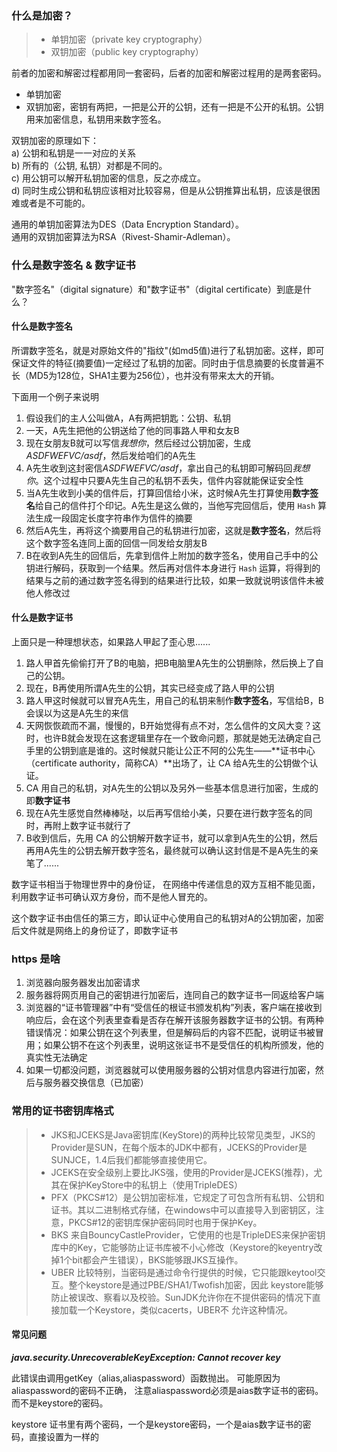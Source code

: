 
### 什么是加密？

> * 单钥加密（private key cryptography）
> * 双钥加密（public key cryptography）

前者的加密和解密过程都用同一套密码，后者的加密和解密过程用的是两套密码。

+ 单钥加密
+ 双钥加密，密钥有两把，一把是公开的公钥，还有一把是不公开的私钥。公钥用来加密信息，私钥用来数字签名。  

双钥加密的原理如下：  
a) 公钥和私钥是一一对应的关系  
b) 所有的（公钥, 私钥）对都是不同的。  
c) 用公钥可以解开私钥加密的信息，反之亦成立。  
d) 同时生成公钥和私钥应该相对比较容易，但是从公钥推算出私钥，应该是很困难或者是不可能的。  

通用的单钥加密算法为DES（Data Encryption Standard）。  
通用的双钥加密算法为RSA（Rivest-Shamir-Adleman）。

### 什么是数字签名 & 数字证书

"数字签名"（digital signature）和"数字证书"（digital certificate）到底是什么？

#### 什么是数字签名

所谓数字签名，就是对原始文件的"指纹"(如md5值)进行了私钥加密。这样，即可保证文件的特征(摘要值)一定经过了私钥的加密。同时由于信息摘要的长度普遍不长（MD5为128位，SHA1主要为256位），也并没有带来太大的开销。

下面用一个例子来说明

1. 假设我们的主人公叫做A，A有两把钥匙：公钥、私钥
2. 一天，A先生把他的公钥送给了他的同事路人甲和女友B
3. 现在女朋友B就可以写信*我想你*，然后经过公钥加密，生成*ASDFWEFVC/asdf*，然后发给咱们的A先生
4. A先生收到这封密信*ASDFWEFVC/asdf*，拿出自己的私钥即可解码回*我想你*。这个过程中只要A先生自己的私钥不丢失，信件内容就能保证安全性
5. 当A先生收到小美的信件后，打算回信给小米，这时候A先生打算使用**数字签名**给自己的信件打个印记。A先生是这么做的，当他写完回信后，使用 `Hash` 算法生成一段固定长度字符串作为信件的摘要
6. 然后A先生，再将这个摘要用自己的私钥进行加密，这就是**数字签名**，然后将这个数字签名连同上面的回信一同发给女朋友B
7. B在收到A先生的回信后，先拿到信件上附加的数字签名，使用自己手中的公钥进行解码，获取到一个结果。然后再对信件本身进行 `Hash` 运算，将得到的结果与之前的通过数字签名得到的结果进行比较，如果一致就说明该信件未被他人修改过

#### 什么是数字证书

上面只是一种理想状态，如果路人甲起了歪心思......

1. 路人甲首先偷偷打开了B的电脑，把B电脑里A先生的公钥删除，然后换上了自己的公钥。
2. 现在，B再使用所谓A先生的公钥，其实已经变成了路人甲的公钥
3. 路人甲这时候就可以冒充A先生，用自己的私钥来制作**数字签名**，写信给B，B会误以为这是A先生的来信
4. 天网恢恢疏而不漏，慢慢的，B开始觉得有点不对，怎么信件的文风大变？这时，也许B就会发现在这套逻辑里存在一个致命问题，那就是她无法确定自己手里的公钥到底是谁的。这时候就只能让公正不阿的公先生——**证书中心（certificate authority，简称CA）**出场了，让 CA 给A先生的公钥做个认证。
5. CA 用自己的私钥，对A先生的公钥以及另外一些基本信息进行加密，生成的即**数字证书**
6. 现在A先生感觉自然棒棒哒，以后再写信给小美，只要在进行数字签名的同时，再附上数字证书就行了
7. B收到信后，先用 CA 的公钥解开数字证书，就可以拿到A先生的公钥，然后再用A先生的公钥去解开数字签名，最终就可以确认这封信是不是A先生的亲笔了......


数字证书相当于物理世界中的身份证，
在网络中传递信息的双方互相不能见面，利用数字证书可确认双方身份，而不是他人冒充的。

这个数字证书由信任的第三方，即认证中心使用自己的私钥对A的公钥加密，加密后文件就是网络上的身份证了，即数字证书


### https 是啥

1. 浏览器向服务器发出加密请求
2. 服务器将网页用自己的密钥进行加密后，连同自己的数字证书一同返给客户端
3. 浏览器的“证书管理器”中有“受信任的根证书颁发机构”列表，客户端在接收到响应后，会在这个列表里查看是否存在解开该服务器数字证书的公钥。有两种错误情况：如果公钥在这个列表里，但是解码后的内容不匹配，说明证书被冒用；如果公钥不在这个列表里，说明这张证书不是受信任的机构所颁发，他的真实性无法确定
4. 如果一切都没问题，浏览器就可以使用服务器的公钥对信息内容进行加密，然后与服务器交换信息（已加密）

### 常用的证书密钥库格式

> * JKS和JCEKS是Java密钥库(KeyStore)的两种比较常见类型，JKS的Provider是SUN，在每个版本的JDK中都有，JCEKS的Provider是SUNJCE，1.4后我们都能够直接使用它。 
> * JCEKS在安全级别上要比JKS强，使用的Provider是JCEKS(推荐)，尤其在保护KeyStore中的私钥上（使用TripleDES） 
> * PFX（PKCS#12）是公钥加密标准，它规定了可包含所有私钥、公钥和证书。其以二进制格式存储，在windows中可以直接导入到密钥区，注意，PKCS#12的密钥库保护密码同时也用于保护Key。 
> * BKS 来自BouncyCastleProvider，它使用的也是TripleDES来保护密钥库中的Key，它能够防止证书库被不小心修改（Keystore的keyentry改掉1个bit都会产生错误），BKS能够跟JKS互操作。 
> * UBER 比较特别，当密码是通过命令行提供的时候，它只能跟keytool交互。整个keystore是通过PBE/SHA1/Twofish加密，因此 keystore能够防止被误改、察看以及校验。SunJDK允许你在不提供密码的情况下直接加载一个Keystore，类似cacerts，UBER不 允许这种情况。 


#### 常见问题

***java.security.UnrecoverableKeyException: Cannot recover key***

此错误由调用getKey（alias,aliaspassword）函数抛出。
可能原因为aliaspassword的密码不正确，
注意aliaspassword必须是aias数字证书的密码。而不是keystore的密码。

keystore 证书里有两个密码，一个是keystore密码，一个是aias数字证书的密码，直接设置为一样的

